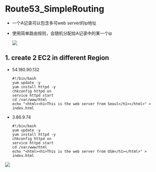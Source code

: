 # Route53_SimpleRouting

- 一个A记录可以包含多可web server的ip地址
- 使用简单路由规则，会随机分配给A记录中的某一个ip

  ![](https://i.loli.net/2019/07/09/5d2405eaaab4789670.png)

## 1. create 2 EC2 in different Region

- 54.180.90.132
  ```
  #!/bin/bash
  yum update -y
  yum install httpd -y
  chkconfig httpd on
  service httpd start
  cd /var/www/html
  echo "<html><h1>This is the web server from Seoul</h1></html>" > index.html
  ```
- 3.86.9.74
  ```
  #!/bin/bash
  yum update -y
  yum install httpd -y
  chkconfig httpd on
  service httpd start
  cd /var/www/html
  echo "<html><h1>This is the web server from USA</h1></html>" > index.html
  ```

![](https://i.loli.net/2019/07/09/5d240c3ba261440137.png)
